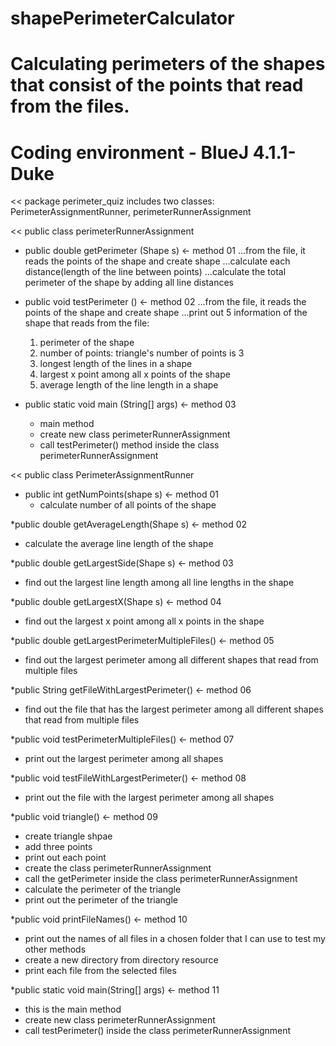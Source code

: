 # shapePerimeterCalculator
# Calculating perimeters of the shapes that consist of the points that read from the files.
# Coding environment - BlueJ 4.1.1-Duke

<< package perimeter_quiz includes two classes: PerimeterAssignmentRunner, perimeterRunnerAssignment

<< public class perimeterRunnerAssignment
* public double getPerimeter (Shape s) <- method 01
...from the file, it reads the points of the shape and create shape
...calculate each distance(length of the line between points)
...calculate the total perimeter of the shape by adding all line distances

* public void testPerimeter () <- method 02
...from the file, it reads the points of the shape and create shape
...print out 5 information of the shape that reads from the file: 
  1) perimeter of the shape
  2) number of points: triangle's number of points is 3
  3) longest length of the lines in a shape
  4) largest x point among all x points of the shape
  5) average length of the line length in a shape
  
* public static void main (String[] args) <- method 03
  - main method
  - create new class perimeterRunnerAssignment
  - call testPerimeter() method inside the class perimeterRunnerAssignment
  
<< public class PerimeterAssignmentRunner
* public int getNumPoints(shape s) <- method 01
  - calculate number of all points of the shape
  
*public double getAverageLength(Shape s) <- method 02
  - calculate the average line length of the shape
  
*public double getLargestSide(Shape s) <- method 03
  - find out the largest line length among all line lengths in the shape
  
*public double getLargestX(Shape s) <- method 04
  - find out the largest x point among all x points in the shape
  
*public double getLargestPerimeterMultipleFiles() <- method 05
  - find out the largest perimeter among all different shapes that read from multiple files
  
*public String getFileWithLargestPerimeter() <- method 06
  - find out the file that has the largest perimeter among all different shapes that read from multiple files
  
*public void testPerimeterMultipleFiles() <- method 07
  - print out the largest perimeter among all shapes
  
*public void testFileWithLargestPerimeter() <- method 08
  - print out the file with the largest perimeter among all shapes
  
*public void triangle() <- method 09
  - create triangle shpae
  - add three points
  - print out each point
  - create the class perimeterRunnerAssignment
  - call the getPerimeter inside the class perimeterRunnerAssignment
  - calculate the perimeter of the triangle
  - print out the perimeter of the triangle
  
*public void printFileNames() <- method 10
  - print out the names of all files in a chosen folder that I can use to test my other methods
  - create a new directory from directory resource
  - print each file from the selected files
  
*public static void main(String[] args) <- method 11
  - this is the main method
  - create new class perimeterRunnerAssignment
  - call testPerimeter() inside the class perimeterRunnerAssignment
  
